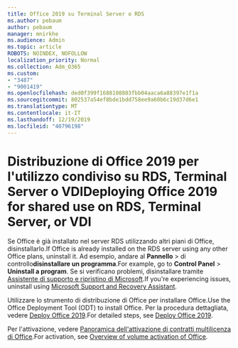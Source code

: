 ```yaml
---
title: Office 2019 su Terminal Server o RDS
ms.author: pebaum
author: pebaum
manager: mnirkhe
ms.audience: Admin
ms.topic: article
ROBOTS: NOINDEX, NOFOLLOW
localization_priority: Normal
ms.collection: Adm_O365
ms.custom:
- "3487"
- "9001419"
ms.openlocfilehash: ded0f399f1688108803fbb04aaca6a88397e1f1a
ms.sourcegitcommit: 802537a54ef8bde1bdd758ee9a60b6c19d37d6e1
ms.translationtype: MT
ms.contentlocale: it-IT
ms.lasthandoff: 12/19/2019
ms.locfileid: "40796198"
---
```

# <a name="deploying-office-2019-for-shared-use-on-rds-terminal-server-or-vdi"></a><span data-ttu-id="fec76-102">Distribuzione di Office 2019 per l'utilizzo condiviso su RDS, Terminal Server o VDI</span><span class="sxs-lookup"><span data-stu-id="fec76-102">Deploying Office 2019 for shared use on RDS, Terminal Server, or VDI</span></span>

<span data-ttu-id="fec76-103">Se Office è già installato nel server RDS utilizzando altri piani di Office, disinstallarlo.</span><span class="sxs-lookup"><span data-stu-id="fec76-103">If Office is already installed on the RDS server using any other Office plans, uninstall it.</span></span> <span data-ttu-id="fec76-104">Ad esempio, andare al **Pannello** > di controllo**disinstallare un programma**.</span><span class="sxs-lookup"><span data-stu-id="fec76-104">For example, go to **Control Panel** > **Uninstall a program**.</span></span> <span data-ttu-id="fec76-105">Se si verificano problemi, disinstallare tramite [Assistente di supporto e ripristino di Microsoft](https://aka.ms/SARA-OfficeUninstall-Alchemy).</span><span class="sxs-lookup"><span data-stu-id="fec76-105">If you're experiencing issues, uninstall using [Microsoft Support and Recovery Assistant](https://aka.ms/SARA-OfficeUninstall-Alchemy).</span></span> 

<span data-ttu-id="fec76-106">Utilizzare lo strumento di distribuzione di Office per installare Office.</span><span class="sxs-lookup"><span data-stu-id="fec76-106">Use the Office Deployment Tool (ODT) to install Office.</span></span> <span data-ttu-id="fec76-107">Per la procedura dettagliata, vedere [Deploy Office 2019](https://docs.microsoft.com/deployoffice/office2019/deploy).</span><span class="sxs-lookup"><span data-stu-id="fec76-107">For detailed steps, see [Deploy Office 2019](https://docs.microsoft.com/deployoffice/office2019/deploy).</span></span>

<span data-ttu-id="fec76-108">Per l'attivazione, vedere [Panoramica dell'attivazione di contratti multilicenza di Office](https://docs.microsoft.com/deployoffice/vlactivation/plan-volume-activation-of-office).</span><span class="sxs-lookup"><span data-stu-id="fec76-108">For activation, see [Overview of volume activation of Office](https://docs.microsoft.com/deployoffice/vlactivation/plan-volume-activation-of-office).</span></span>
